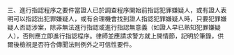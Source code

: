 三、進行指認程序之要件當證人已於調查程序開始前指認犯罪嫌疑人，或有證人表明可以指認出犯罪嫌疑人，或有合理機會找到證人指認犯罪嫌疑人時，只要犯罪嫌疑人否認涉案，除非無法進行指認或進行指認無意義（如證人早已熟知犯罪嫌疑人），否則應立即進行指認程序。律師並應請求警方就上開情節，記明於筆錄，供爾後檢視是否符合傳聞法則例外之可信性要件。
